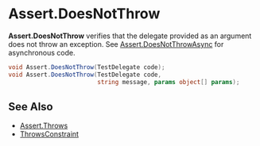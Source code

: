 # Assert.DoesNotThrow

**Assert.DoesNotThrow** verifies that the delegate provided as an argument
does not throw an exception. See [Assert.DoesNotThrowAsync](Assert.DoesNotThrowAsync.md) for asynchronous code.

```csharp
void Assert.DoesNotThrow(TestDelegate code);
void Assert.DoesNotThrow(TestDelegate code,
                         string message, params object[] params);
```

## See Also

* [Assert.Throws](Assert.Throws.md)
* [ThrowsConstraint](xref:ThrowsConstraint)
